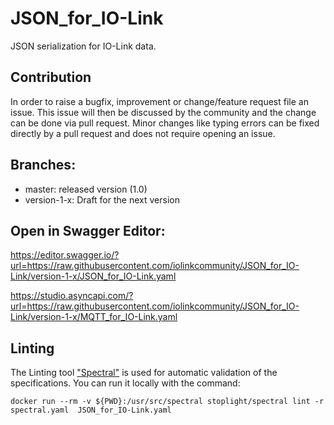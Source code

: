# JSON_for_IO-Link

JSON serialization for IO-Link data.

## Contribution

In order to raise a bugfix, improvement or change/feature request file an issue. This issue will then be discussed by the community and the change can be done via pull request. Minor changes like typing errors can be fixed directly by a pull request and does not require opening an issue.

## Branches:
  - master: released version (1.0)
  - version-1-x: Draft for the next version


## Open in Swagger Editor:  
  https://editor.swagger.io/?url=https://raw.githubusercontent.com/iolinkcommunity/JSON_for_IO-Link/version-1-x/JSON_for_IO-Link.yaml
  
  https://studio.asyncapi.com/?url=https://raw.githubusercontent.com/iolinkcommunity/JSON_for_IO-Link/version-1-x/MQTT_for_IO-Link.yaml


## Linting

The Linting tool ["Spectral"](https://stoplight.io/open-source/spectral) is used for automatic validation of the specifications.
You can run it locally with the command:

```docker run --rm -v ${PWD}:/usr/src/spectral stoplight/spectral lint -r spectral.yaml  JSON_for_IO-Link.yaml ```

